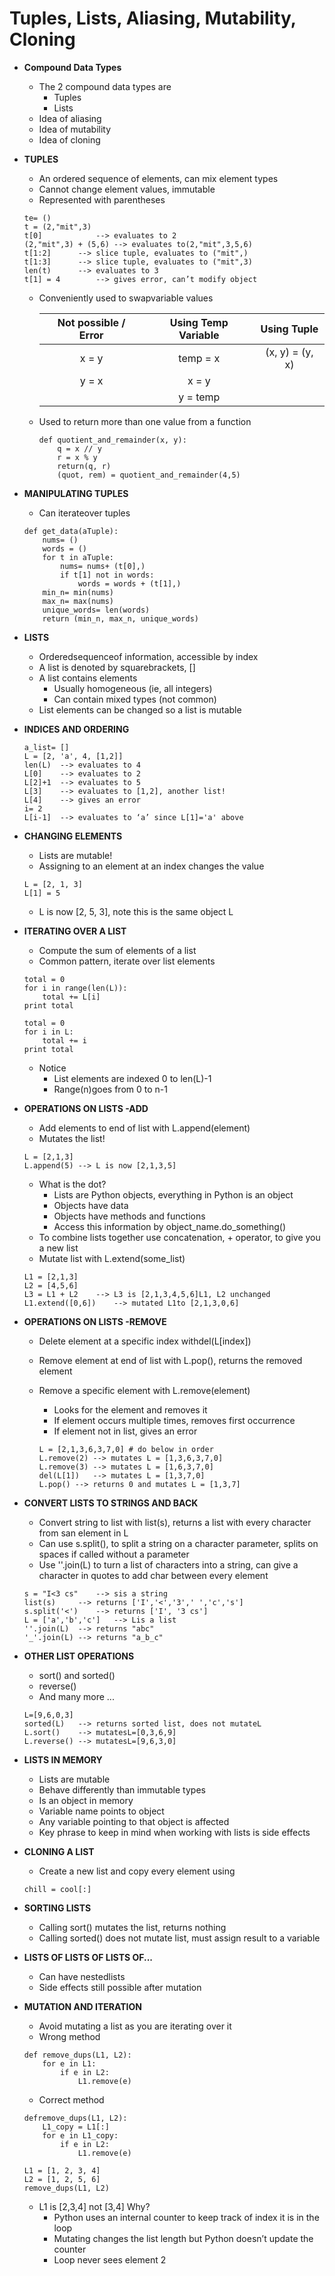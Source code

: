 # Tuples, Lists, Aliasing, Mutability, Cloning

- **Compound Data Types**
	- The 2 compound data types are
		- Tuples
		- Lists
	- Idea of aliasing
	- Idea of mutability
	- Idea of cloning
	
- **TUPLES**
	- An ordered sequence of elements, can mix element types
	- Cannot change element values, immutable
	- Represented with parentheses
	
	```
	te= ()
	t = (2,"mit",3)
	t[0] 			--> evaluates to 2
	(2,"mit",3) + (5,6)	--> evaluates to(2,"mit",3,5,6)
	t[1:2] 		--> slice tuple, evaluates to ("mit",)
	t[1:3] 		--> slice tuple, evaluates to ("mit",3)
	len(t) 		--> evaluates to 3
	t[1] = 4 		--> gives error, can’t modify object
	```
	
	- Conveniently used to swapvariable values
	
		| Not possible / Error | Using Temp Variable | Using Tuple |
		|:--------------------:|:-------------------:|:-----------:|
		| x = y | temp = x | (x, y) = (y, x)|
		| y = x | x = y | |
		| |y = temp | |
		
	- Used to return more than one value from a function
	
		```
		def quotient_and_remainder(x, y):
			q = x // y
			r = x % y
			return(q, r)
			(quot, rem) = quotient_and_remainder(4,5)
		```
		
- **MANIPULATING TUPLES**
	- Can iterateover tuples
	
	```
	def get_data(aTuple):
		nums= ()
		words = ()
		for t in aTuple:
			nums= nums+ (t[0],)
			if t[1] not in words:
				words = words + (t[1],)
		min_n= min(nums)
		max_n= max(nums)
		unique_words= len(words)
		return (min_n, max_n, unique_words)
	```
	
- **LISTS**
	- Orderedsequenceof information, accessible by index
	- A list is denoted by squarebrackets, []
	- A list contains elements
		- Usually homogeneous (ie, all integers)
		- Can contain mixed types (not common)
	- List elements can be changed so a list is mutable
	
- **INDICES AND ORDERING**
	
	```
	a_list= []
	L = [2, 'a', 4, [1,2]]
	len(L)	--> evaluates to 4
	L[0]	--> evaluates to 2
	L[2]+1	--> evaluates to 5
	L[3] 	--> evaluates to [1,2], another list!
	L[4]	--> gives an error
	i= 2
	L[i-1]	--> evaluates to ‘a’ since L[1]='a' above
	```
	
- **CHANGING ELEMENTS**
	- Lists are mutable!
	- Assigning to an element at an index changes the value
	
	```
	L = [2, 1, 3]
	L[1] = 5
	```
	
	- L is now [2, 5, 3], note this is the same object L
	
- **ITERATING OVER A LIST**
	- Compute the sum of elements of a list
	- Common pattern, iterate over list elements

	```
	total = 0
	for i in range(len(L)):
		total += L[i]
	print total
	```
	
	```
	total = 0
	for i in L:
		total += i
	print total
	```

	- Notice
		- List elements are indexed 0 to len(L)-1
		- Range(n)goes from 0 to n-1
		
- **OPERATIONS ON LISTS -ADD**
	- Add elements to end of list with L.append(element)
	- Mutates the list!
	
	```
	L = [2,1,3]
	L.append(5)	--> L is now [2,1,3,5]
	```
	
	- What is the dot?
		- Lists are Python objects, everything in Python is an object
		- Objects have data
		- Objects have methods and functions
		- Access this information by object_name.do_something()
	- To combine lists together use concatenation, + operator, to give you a new list
	- Mutate list with L.extend(some_list)
	
	```
	L1 = [2,1,3]
	L2 = [4,5,6]
	L3 = L1 + L2	--> L3 is [2,1,3,4,5,6]L1, L2 unchanged
	L1.extend([0,6])	--> mutated L1to [2,1,3,0,6]
	```
	
- **OPERATIONS ON LISTS -REMOVE**
	- Delete element at a specific index withdel(L[index])
	- Remove element at end of list with L.pop(), returns the removed element
	- Remove a specific element with L.remove(element)
		- Looks for the element and removes it
		- If element occurs multiple times, removes first occurrence
		- If element not in list, gives an error
		
		```
		L = [2,1,3,6,3,7,0] # do below in order
		L.remove(2)	--> mutates L = [1,3,6,3,7,0]
		L.remove(3)	--> mutates L = [1,6,3,7,0]
		del(L[1]) 	--> mutates L = [1,3,7,0]
		L.pop()	--> returns 0 and mutates L = [1,3,7]
		```
		
- **CONVERT LISTS TO STRINGS AND BACK**
	- Convert string to list with list(s), returns a list with every character from san element in L
	- Can use s.split(), to split a string on a character parameter, splits on spaces if called without a parameter
	- Use ''.join(L) to turn a list of characters into a string, can give a character in quotes to add char between every element
	
	```
	s = "I<3 cs"	--> sis a string
	list(s) 	--> returns ['I','<','3',' ','c','s']
	s.split('<') 	--> returns ['I', '3 cs']
	L = ['a','b','c']	--> Lis a list
	''.join(L)	--> returns "abc"
	'_'.join(L)	--> returns "a_b_c"
	```
	
- **OTHER LIST OPERATIONS**
	- sort() and sorted()
	- reverse()
	- And many more ...
	
	```
	L=[9,6,0,3]
	sorted(L)	--> returns sorted list, does not mutateL
	L.sort()	--> mutatesL=[0,3,6,9]
	L.reverse()	--> mutatesL=[9,6,3,0]
	```
	
- **LISTS IN MEMORY**
	- Lists are mutable
	- Behave differently than immutable types
	- Is an object in memory
	- Variable name points to object
	- Any variable pointing to that object is affected
	- Key phrase to keep in mind when working with lists is side effects
	
- **CLONING A LIST**
	- Create a new list and copy every element using
	
	```
	chill = cool[:]
	```
	
- **SORTING LISTS**
	- Calling sort() mutates the list, returns nothing
	- Calling sorted() does not mutate list, must assign result to a variable
	
- **LISTS OF LISTS OF LISTS OF...**
	- Can have nestedlists
	- Side effects still possible after mutation
	
- **MUTATION AND ITERATION**
	- Avoid mutating a list as you are iterating over it
	- Wrong method
	
	```
	def remove_dups(L1, L2):
		for e in L1:
			if e in L2:
				L1.remove(e)
	```
	
	- Correct method
	
	```
	defremove_dups(L1, L2):
		L1_copy = L1[:]
		for e in L1_copy:
			if e in L2:
				L1.remove(e)
	```
	
	```
	L1 = [1, 2, 3, 4]
	L2 = [1, 2, 5, 6]
	remove_dups(L1, L2)
	```
	
	- L1 is [2,3,4] not [3,4] Why?
		- Python uses an internal counter to keep track of index it is in the loop
		- Mutating changes the list length but Python doesn’t update the counter
		- Loop never sees element 2